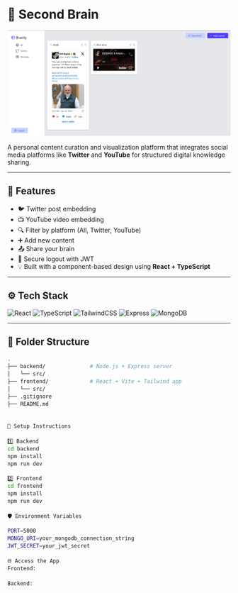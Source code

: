 # 🧠 Second Brain

![screenshot](./Screenshot%202025-04-22%20090739.png)

A personal content curation and visualization platform that integrates social media platforms like **Twitter** and **YouTube** for structured digital knowledge sharing.

---

## 🚀 Features

- 🐦 Twitter post embedding
- 📺 YouTube video embedding
- 🔍 Filter by platform (All, Twitter, YouTube)
- ➕ Add new content
- 📤 Share your brain
- 🔐 Secure logout with JWT
- 💡 Built with a component-based design using **React + TypeScript**

---

## ⚙️ Tech Stack

![React](https://img.shields.io/badge/React-20232A?style=for-the-badge&logo=react&logoColor=61DAFB)
![TypeScript](https://img.shields.io/badge/TypeScript-3178C6?style=for-the-badge&logo=typescript&logoColor=white)
![TailwindCSS](https://img.shields.io/badge/Tailwind_CSS-38B2AC?style=for-the-badge&logo=tailwind-css&logoColor=white)
![Express](https://img.shields.io/badge/Express.js-404D59?style=for-the-badge)
![MongoDB](https://img.shields.io/badge/MongoDB-4DB33D?style=for-the-badge&logo=mongodb&logoColor=white)

---

## 🧩 Folder Structure

```bash
.
├── backend/              # Node.js + Express server
│   └── src/
├── frontend/             # React + Vite + Tailwind app
│   └── src/
├── .gitignore
├── README.md


🔧 Setup Instructions

1️⃣ Backend
cd backend
npm install
npm run dev

2️⃣ Frontend
cd frontend
npm install
npm run dev

🛡️ Environment Variables

PORT=5000
MONGO_URI=your_mongodb_connection_string
JWT_SECRET=your_jwt_secret

🌐 Access the App
Frontend: 

Backend: 